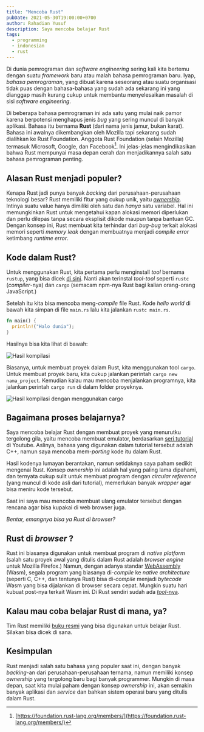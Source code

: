 ```yaml
---
title: "Mencoba Rust"
pubDate: 2021-05-30T19:00:00+0700
author: Rahadian Yusuf
description: Saya mencoba belajar Rust
tags:
  - programming
  - indonesian
  - rust
---
```


Di dunia pemrograman dan _software engineering_ sering kali kita
bertemu dengan suatu _framework_ baru atau malah bahasa pemrograman
baru. Iyap, _bahasa pemrograman_, yang dibuat karena seseorang atau suatu organisasi
tidak puas dengan bahasa-bahasa yang sudah ada sekarang ini yang dianggap
masih kurang cukup untuk membantu menyelesaikan masalah
di sisi _software engineering_.

<!-- more -->

Di beberapa bahasa pemrograman ini ada satu yang mulai naik pamor karena
berpotensi menghapus jenis _bug_ yang sering muncul di banyak aplikasi. Bahasa itu bernama **Rust**
(dari nama jenis jamur, bukan karat). Bahasa ini awalnya dikembangkan
oleh Mozilla tapi sekarang sudah dialihkan ke Rust Foundation.
Anggota Rust Foundation (selain Mozilla) termasuk Microsoft, Google, dan Facebook[^1].
Ini jelas-jelas mengindikasikan bahwa Rust mempunyai masa depan cerah dan
menjadikannya salah satu bahasa pemrograman penting.

## Alasan Rust menjadi populer?

Kenapa Rust jadi punya banyak _backing_ dari perusahaan-perusahaan teknologi besar?
Rust memiliki fitur yang cukup unik, yaitu [_ownership_](https://doc.rust-lang.org/book/ch04-01-what-is-ownership.html).
Intinya suatu value hanya dimiliki oleh satu dan _hanya_ satu variabel.
Hal ini memungkinkan Rust untuk mengetahui kapan alokasi memori diperlukan dan
perlu dilepas tanpa secara eksplisit dikode maupun tanpa bantuan GC. Dengan konsep ini,
Rust membuat kita terhindar dari _bug-bug_ terkait alokasi memori seperti _memory leak_
dengan membuatnya menjadi _compile error_ ketimbang _runtime error_.

## Kode dalam Rust?

Untuk menggunakan Rust, kita pertama perlu menginstall _tool_ bernama `rustup`,
yang bisa dicek [di sini](https://www.rust-lang.org/tools/install). Nanti akan
terinstal _tool-tool_ seperti `rustc` (_compiler_-nya) dan `cargo` (semacam npm-nya Rust
bagi kalian orang-orang JavaScript.)

Setelah itu kita bisa mencoba meng-_compile_ file Rust. Kode _hello world_ di bawah kita
simpan di file `main.rs` lalu kita jalankan `rustc main.rs`.

```rs
fn main() {
  println!("Halo dunia");
}
```

Hasilnya bisa kita lihat di bawah:

![Hasil kompilasi](/img/posts/compile-rust.png)

Biasanya, untuk membuat proyek dalam Rust, kita menggunakan tool `cargo`. Untuk membuat
proyek baru, kita cukup jalankan perintah `cargo new nama_project`. Kemudian
kalau mau mencoba menjalankan programnya, kita jalankan perintah `cargo run` di dalam
folder proyeknya.

![Hasil kompilasi dengan menggunakan cargo](/img/posts/halo-using-cargo.png)

## Bagaimana proses belajarnya?

Saya mencoba belajar Rust dengan membuat proyek yang menurutku tergolong gila, yaitu
mencoba membuat emulator, berdasarkan [seri tutorial](https://www.youtube.com/playlist?list=PLrOv9FMX8xJHqMvSGB_9G9nZZ_4IgteYf) di Youtube.
Aslinya, bahasa yang digunakan dalam tutorial tersebut adalah C++, namun saya mencoba
mem-_porting_ kode itu dalam Rust.

Hasil kodenya lumayan berantakan, namun setidaknya saya paham sedikit mengenai Rust.
Konsep _ownership_ ini adalah hal yang paling lama dipahami, dan ternyata cukup sulit
untuk membuat program dengan _circular reference_ (yang muncul di kode asli dari tutorial),
memerlukan banyak _wrapper_ agar bisa meniru kode tersebut.

Saat ini saya mau mencoba membuat ulang emulator tersebut dengan rencana agar bisa kupakai
di web browser juga.

_Bentar, emangnya bisa ya Rust di browser?_

## Rust di _browser_ ?

Rust ini biasanya digunakan untuk membuat program di _native platform_ (salah satu proyek awal
yang ditulis dalam Rust adalah _browser engine_ untuk Mozilla Firefox.) Namun, dengan
adanya standar [WebAssembly](https://webassembly.org/) (Wasm), segala program yang biasanya di-_compile_ ke _native architecture_
(seperti C, C++, dan tentunya Rust) bisa di-_compile_ menjadi _bytecode_ Wasm yang bisa dijalankan
di browser secara cepat. Mungkin suatu hari kubuat post-nya terkait Wasm ini.
Di Rust sendiri sudah ada [_tool_-nya](https://rustwasm.github.io/docs/book/introduction.html).

## Kalau mau coba belajar Rust di mana, ya?

Tim Rust memiliki [buku resmi](https://doc.rust-lang.org/book/title-page.html) yang bisa
digunakan untuk belajar Rust. Silakan bisa dicek di sana.

## Kesimpulan

Rust menjadi salah satu bahasa yang populer saat ini, dengan banyak _backing_-an dari
perusahaan-perusahaan ternama, namun memiliki konsep _ownership_ yang tergolong baru bagi banyak
programmer. Mungkin di masa depan, saat kita mulai paham dengan konsep _ownership_ ini, akan
semakin banyak aplikasi dan _service_ dan bahkan sistem operasi baru yang ditulis dalam Rust.

[^1]: [https://foundation.rust-lang.org/members/](https://foundation.rust-lang.org/members/)
